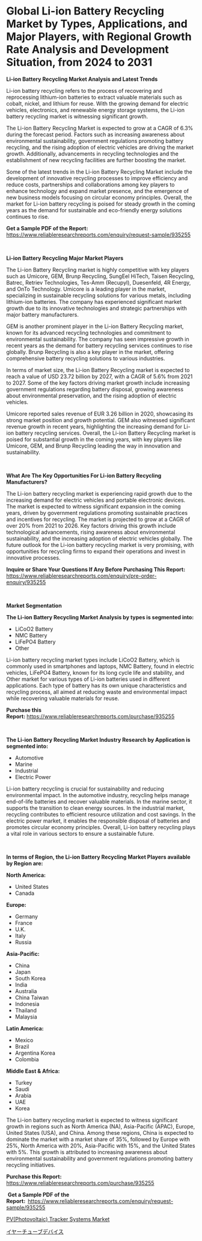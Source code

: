 <p><h1>Global Li-ion Battery Recycling Market by Types, Applications, and Major Players, with Regional Growth Rate Analysis and Development Situation, from 2024 to 2031</h1></p><p><strong>Li-ion Battery Recycling Market Analysis and Latest Trends</strong></p>
<p><p>Li-ion battery recycling refers to the process of recovering and reprocessing lithium-ion batteries to extract valuable materials such as cobalt, nickel, and lithium for reuse. With the growing demand for electric vehicles, electronics, and renewable energy storage systems, the Li-ion battery recycling market is witnessing significant growth.</p><p>The Li-ion Battery Recycling Market is expected to grow at a CAGR of 6.3% during the forecast period. Factors such as increasing awareness about environmental sustainability, government regulations promoting battery recycling, and the rising adoption of electric vehicles are driving the market growth. Additionally, advancements in recycling technologies and the establishment of new recycling facilities are further boosting the market.</p><p>Some of the latest trends in the Li-ion Battery Recycling Market include the development of innovative recycling processes to improve efficiency and reduce costs, partnerships and collaborations among key players to enhance technology and expand market presence, and the emergence of new business models focusing on circular economy principles. Overall, the market for Li-ion battery recycling is poised for steady growth in the coming years as the demand for sustainable and eco-friendly energy solutions continues to rise.</p></p>
<p><strong>Get a Sample PDF of the Report:&nbsp;</strong> <a href="https://www.reliableresearchreports.com/enquiry/request-sample/935255">https://www.reliableresearchreports.com/enquiry/request-sample/935255</a></p>
<p>&nbsp;</p>
<p><strong>Li-ion Battery Recycling Major Market Players</strong></p>
<p><p>The Li-ion Battery Recycling market is highly competitive with key players such as Umicore, GEM, Brunp Recycling, SungEel HiTech, Taisen Recycling, Batrec, Retriev Technologies, Tes-Amm (Recupyl), Duesenfeld, 4R Energy, and OnTo Technology. Umicore is a leading player in the market, specializing in sustainable recycling solutions for various metals, including lithium-ion batteries. The company has experienced significant market growth due to its innovative technologies and strategic partnerships with major battery manufacturers.</p><p>GEM is another prominent player in the Li-ion Battery Recycling market, known for its advanced recycling technologies and commitment to environmental sustainability. The company has seen impressive growth in recent years as the demand for battery recycling services continues to rise globally. Brunp Recycling is also a key player in the market, offering comprehensive battery recycling solutions to various industries.</p><p>In terms of market size, the Li-ion Battery Recycling market is expected to reach a value of USD 23.72 billion by 2027, with a CAGR of 5.6% from 2021 to 2027. Some of the key factors driving market growth include increasing government regulations regarding battery disposal, growing awareness about environmental preservation, and the rising adoption of electric vehicles.</p><p>Umicore reported sales revenue of EUR 3.26 billion in 2020, showcasing its strong market position and growth potential. GEM also witnessed significant revenue growth in recent years, highlighting the increasing demand for Li-ion battery recycling services. Overall, the Li-ion Battery Recycling market is poised for substantial growth in the coming years, with key players like Umicore, GEM, and Brunp Recycling leading the way in innovation and sustainability.</p></p>
<p>&nbsp;</p>
<p><strong>What Are The Key Opportunities For Li-ion Battery Recycling Manufacturers?</strong></p>
<p><p>The Li-ion battery recycling market is experiencing rapid growth due to the increasing demand for electric vehicles and portable electronic devices. The market is expected to witness significant expansion in the coming years, driven by government regulations promoting sustainable practices and incentives for recycling. The market is projected to grow at a CAGR of over 20% from 2021 to 2026. Key factors driving this growth include technological advancements, rising awareness about environmental sustainability, and the increasing adoption of electric vehicles globally. The future outlook for the Li-ion battery recycling market is very promising, with opportunities for recycling firms to expand their operations and invest in innovative processes.</p></p>
<p><strong>Inquire or Share Your Questions If Any Before Purchasing This Report:</strong> <a href="https://www.reliableresearchreports.com/enquiry/pre-order-enquiry/935255">https://www.reliableresearchreports.com/enquiry/pre-order-enquiry/935255</a></p>
<p>&nbsp;</p>
<p><strong>Market Segmentation</strong></p>
<p><strong>The Li-ion Battery Recycling Market Analysis by types is segmented into:</strong></p>
<p><ul><li>LiCoO2 Battery</li><li>NMC Battery</li><li>LiFePO4 Battery</li><li>Other</li></ul></p>
<p><p>Li-ion battery recycling market types include LiCoO2 Battery, which is commonly used in smartphones and laptops, NMC Battery, found in electric vehicles, LiFePO4 Battery, known for its long cycle life and stability, and Other market for various types of Li-ion batteries used in different applications. Each type of battery has its own unique characteristics and recycling process, all aimed at reducing waste and environmental impact while recovering valuable materials for reuse.</p></p>
<p><strong>Purchase this Report:&nbsp;</strong><a href="https://www.reliableresearchreports.com/purchase/935255">https://www.reliableresearchreports.com/purchase/935255</a></p>
<p>&nbsp;</p>
<p><strong>The Li-ion Battery Recycling Market Industry Research by Application is segmented into:</strong></p>
<p><ul><li>Automotive</li><li>Marine</li><li>Industrial</li><li>Electric Power</li></ul></p>
<p><p>Li-ion battery recycling is crucial for sustainability and reducing environmental impact. In the automotive industry, recycling helps manage end-of-life batteries and recover valuable materials. In the marine sector, it supports the transition to clean energy sources. In the industrial market, recycling contributes to efficient resource utilization and cost savings. In the electric power market, it enables the responsible disposal of batteries and promotes circular economy principles. Overall, Li-ion battery recycling plays a vital role in various sectors to ensure a sustainable future.</p></p>
<p>&nbsp;</p>
<p><strong>In terms of Region, the Li-ion Battery Recycling Market Players available by Region are:</strong></p>
<p>
    <p> <strong> North America: </strong>
        <ul>
            <li>United States</li>
            <li>Canada</li>
        </ul>
        </p> 
    <p> <strong> Europe: </strong>
        <ul>
            <li>Germany</li>
            <li>France</li>
            <li>U.K.</li>
            <li>Italy</li>
            <li>Russia</li>
        </ul>
        </p> 
    <p> <strong> Asia-Pacific: </strong>
        <ul>
            <li>China</li>
            <li>Japan</li>
            <li>South Korea</li>
            <li>India</li>
            <li>Australia</li>
            <li>China Taiwan</li>
            <li>Indonesia</li>
            <li>Thailand</li>
            <li>Malaysia</li>
        </ul>
        </p> 
    <p> <strong> Latin America: </strong>
        <ul>
            <li>Mexico</li>
            <li>Brazil</li>
            <li>Argentina Korea</li>
            <li>Colombia</li>
        </ul>
        </p> 
    <p> <strong> Middle East & Africa: </strong>
        <ul>
            <li>Turkey</li>
            <li>Saudi</li>
            <li>Arabia</li>
            <li>UAE</li>
            <li>Korea</li>
        </ul>
    </p>
    </p>
<p><p>The Li-ion battery recycling market is expected to witness significant growth in regions such as North America (NA), Asia-Pacific (APAC), Europe, United States (USA), and China. Among these regions, China is expected to dominate the market with a market share of 35%, followed by Europe with 25%, North America with 20%, Asia-Pacific with 15%, and the United States with 5%. This growth is attributed to increasing awareness about environmental sustainability and government regulations promoting battery recycling initiatives.</p></p>
<p><strong>Purchase this Report: </strong><a href="https://www.reliableresearchreports.com/purchase/935255">https://www.reliableresearchreports.com/purchase/935255</a></p>
<p>&nbsp;<strong>Get a Sample PDF of the Report:&nbsp;&nbsp;</strong><a href="https://www.reliableresearchreports.com/enquiry/request-sample/935255">https://www.reliableresearchreports.com/enquiry/request-sample/935255</a></p>
<p><strong></strong></p>
<p><p><a href="https://github.com/ChiragRp1/Market-Research-Report-List-4/blob/main/pvphotovoltaic-tracker-systems-market.md">PV(Photovoltaic) Tracker Systems Market</a></p><p><a href="https://github.com/wkuactfdzwizk06/Market-Research-Report-List-1/blob/main/358683716559.md">イヤーチューブデバイス</a></p></p>
